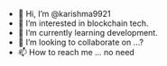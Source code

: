 - 👋 Hi, I’m @karishma9921
- 👀 I’m interested in blockchain tech.
- 🌱 I’m currently learning development.
- 💞️ I’m looking to collaborate on ...?
- 📫 How to reach me ... no need

<!---
karishma9921/karishma9921 is a ✨ special ✨ repository because its `README.md` (this file) appears on your GitHub profile.
You can click the Preview link to take a look at your changes.
--->
